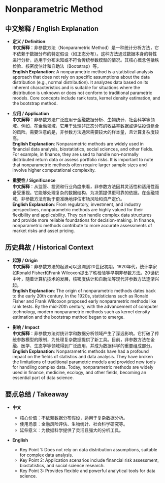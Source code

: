 # Nonparametric Method

## 中文解释 / English Explanation

* **定义 / Definition**  
  **中文解释**：非参数方法（Nonparametric Method）是一种统计分析方法，它不依赖于数据分布的特定假设（如正态分布）。这种方法通过数据本身的特性进行分析，适用于分布未知或不符合传统参数模型的情况。其核心概念包括秩检验、核密度估计和自助法（Bootstrap）等。  
  **English Explanation**: A nonparametric method is a statistical analysis approach that does not rely on specific assumptions about the data distribution (e.g., normal distribution). It analyzes data based on its inherent characteristics and is suitable for situations where the distribution is unknown or does not conform to traditional parametric models. Core concepts include rank tests, kernel density estimation, and the bootstrap method.

* **应用 / Application**  
  **中文解释**：非参数方法广泛应用于金融数据分析、生物统计、社会科学等领域。例如，在金融领域，它用于处理非正态分布的收益率数据或评估投资组合的风险。需要注意的是，非参数方法通常需要较大的样本量，且计算复杂度较高。  
  **English Explanation**: Nonparametric methods are widely used in financial data analysis, biostatistics, social sciences, and other fields. For example, in finance, they are used to handle non-normally distributed return data or assess portfolio risks. It is important to note that nonparametric methods often require larger sample sizes and involve higher computational complexity.

* **重要性 / Significance**  
  **中文解释**：从监管、投资和行业角度来看，非参数方法因其灵活性和适用性而备受重视。它能够处理复杂的数据结构，为决策提供更可靠的依据。在金融领域，非参数方法有助于更准确地评估市场风险和资产定价。  
  **English Explanation**: From regulatory, investment, and industry perspectives, nonparametric methods are highly valued for their flexibility and applicability. They can handle complex data structures and provide more reliable foundations for decision-making. In finance, nonparametric methods contribute to more accurate assessments of market risks and asset pricing.

## 历史典故 / Historical Context

* **起源 / Origin**  
  **中文解释**：非参数方法的起源可以追溯到20世纪初期。1920年代，统计学家如Ronald Fisher和Frank Wilcoxon提出了秩检验等早期非参数方法。20世纪中叶，随着计算机技术的发展，核密度估计和自助法等现代非参数方法逐渐兴起。  
  **English Explanation**: The origin of nonparametric methods dates back to the early 20th century. In the 1920s, statisticians such as Ronald Fisher and Frank Wilcoxon proposed early nonparametric methods like rank tests. By the mid-20th century, with the advancement of computer technology, modern nonparametric methods such as kernel density estimation and the bootstrap method began to emerge.

* **影响 / Impact**  
  **中文解释**：非参数方法对统计学和数据分析领域产生了深远影响。它打破了传统参数模型的限制，为处理复杂数据提供了新工具。目前，非参数方法在金融、医学、生态学等领域得到广泛应用，并成为数据科学的重要组成部分。  
  **English Explanation**: Nonparametric methods have had a profound impact on the fields of statistics and data analysis. They have broken the limitations of traditional parametric models and provided new tools for handling complex data. Today, nonparametric methods are widely used in finance, medicine, ecology, and other fields, becoming an essential part of data science.

## 要点总结 / Takeaway

* **中文**  
  - 核心价值：不依赖数据分布假设，适用于复杂数据分析。  
  - 使用场景：金融风险评估、生物统计、社会科学研究等。  
  - 延伸意义：为数据科学提供了灵活且强大的分析工具。  

* **English**  
  - Key Point 1: Does not rely on data distribution assumptions, suitable for complex data analysis.  
  - Key Point 2: Application scenarios include financial risk assessment, biostatistics, and social science research.  
  - Key Point 3: Provides flexible and powerful analytical tools for data science.